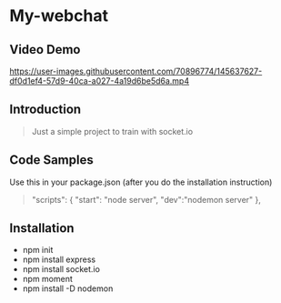 # My-webchat

## Video Demo



https://user-images.githubusercontent.com/70896774/145637627-df0d1ef4-57d9-40ca-a027-4a19d6be5d6a.mp4

## Introduction

> Just a simple project to train with socket.io

## Code Samples

Use this in your package.json (after you do the installation instruction)
> "scripts": {
    "start": "node server",
    "dev":"nodemon server"
  },

## Installation

- npm init
- npm install express
- npm install socket.io
- npm moment
- npm install -D nodemon
